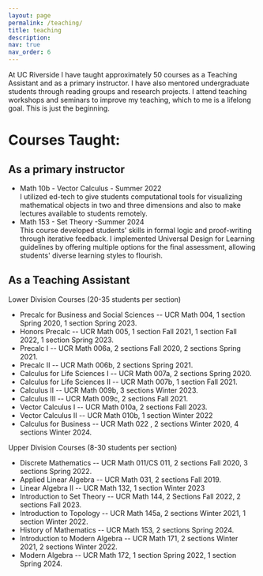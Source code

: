 ```yaml
---
layout: page
permalink: /teaching/
title: teaching
description:
nav: true
nav_order: 6
---
```


At UC Riverside I have taught approximately 50 courses as a Teaching Assistant and as a primary instructor.
I have also mentored undergraduate students through reading groups and research projects.
I attend teaching workshops and seminars to improve my teaching, which to me is a lifelong goal. This is just the beginning.

<h1> Courses Taught: </h1>

<h2> As a primary instructor </h2>

- Math 10b - Vector Calculus - Summer 2022 <br>
  I utilized ed-tech to give students computational tools for visualizing mathematical objects in two and three dimensions and also to make lectures available to students remotely.
- Math 153 - Set Theory -Summer 2024 <br>
  This course developed students' skills in formal logic and proof-writing through iterative feedback. I implemented Universal Design for Learning guidelines by offering multiple options for the final assessment, allowing students' diverse learning styles to flourish.

<h2> As a Teaching Assistant </h2>

Lower Division Courses (20-35 students per section)

- Precalc for Business and Social Sciences -- UCR Math 004, 1 section Spring 2020, 1 section Spring 2023.
- Honors Precalc -- UCR Math 005, 1 section Fall 2021, 1 section Fall 2022, 1 section Spring 2023.
- Precalc I -- UCR Math 006a, 2 sections Fall 2020, 2 sections Spring 2021.
- Precalc II -- UCR Math 006b, 2 sections Spring 2021.
- Calculus for Life Sciences I -- UCR Math 007a, 2 sections Spring 2020.
- Calculus for Life Sciences II -- UCR Math 007b, 1 section Fall 2021.
- Calculus II -- UCR Math 009b, 3 sections Winter 2023.
- Calculus III -- UCR Math 009c, 2 sections Fall 2021.
- Vector Calculus I -- UCR Math 010a, 2 sections Fall 2023.
- Vector Calculus II -- UCR Math 010b, 1 section Winter 2022
- Calculus for Business -- UCR Math 022 , 2 sections Winter 2020, 4 sections Winter 2024.

Upper Division Courses (8-30 students per section)

- Discrete Mathematics -- UCR Math 011/CS 011, 2 sections Fall 2020, 3 sections Spring 2022.
- Applied Linear Algebra -- UCR Math 031, 2 sections Fall 2019.
- Linear Algebra II -- UCR Math 132, 1 section Winter 2023
- Introduction to Set Theory -- UCR Math 144, 2 Sections Fall 2022, 2 sections Fall 2023.
- Introduction to Topology -- UCR Math 145a, 2 sections Winter 2021, 1 section Winter 2022.
- History of Mathematics -- UCR Math 153, 2 sections Spring 2024.
- Introduction to Modern Algebra -- UCR Math 171, 2 sections Winter 2021, 2 sections Winter 2022.
- Modern Algebra -- UCR Math 172, 1 section Spring 2022, 1 section Spring 2024.
